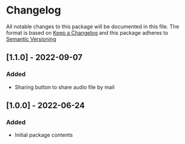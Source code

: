 # Changelog

All notable changes to this package will be documented in this file.
The format is based on [Keep a Changelog](https://keepachangelog.com/en/1.0.0/) and this package adheres to [Semantic Versioning](https://semver.org/)

## [1.1.0] - 2022-09-07

### Added
- Sharing button to share audio file by mail

## [1.0.0] - 2022-06-24

### Added
- Initial package contents